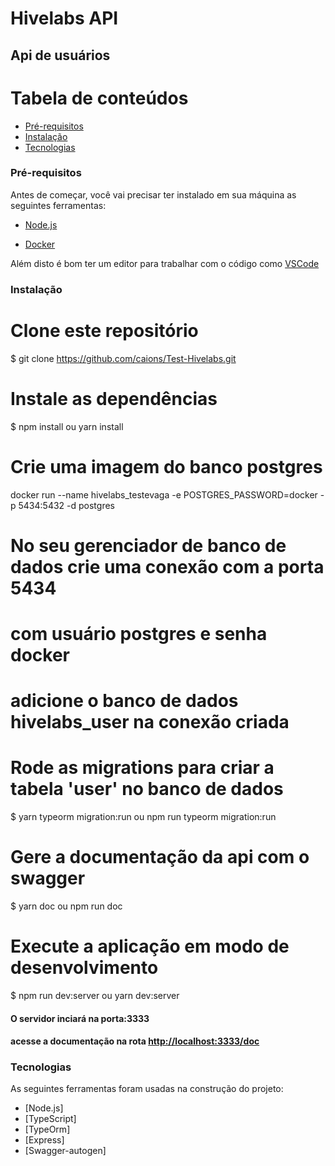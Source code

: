 # Hivelabs API
## Api de usuários

Tabela de conteúdos
=================
<!--ts-->
   * [Pré-requisitos](#Pré-requisitos)
   * [Instalação](#Instalação)
   * [Tecnologias](#Tecnologias)
<!--te-->

### Pré-requisitos

Antes de começar, você vai precisar ter instalado em sua máquina as seguintes ferramentas:

* [Node.js](https://nodejs.org/en/)

* [Docker](https://www.docker.com/)

Além disto é bom ter um editor para trabalhar com o código como [VSCode](https://code.visualstudio.com/)

### Instalação

# Clone este repositório
$ git clone <https://github.com/caions/Test-Hivelabs.git>

# Instale as dependências
$ npm install ou yarn install

# Crie uma imagem do banco postgres
docker run --name hivelabs_testevaga -e POSTGRES_PASSWORD=docker -p 5434:5432 -d postgres

# No seu gerenciador de banco de dados crie uma conexão com a porta 5434
# com usuário postgres e senha docker
# adicione o banco de dados hivelabs_user na conexão criada

# Rode as migrations para criar a tabela 'user' no banco de dados
$ yarn typeorm migration:run ou npm run typeorm migration:run

# Gere a documentação da api com o swagger
$ yarn doc ou npm run doc

# Execute a aplicação em modo de desenvolvimento
$ npm run dev:server ou yarn dev:server

#### O servidor inciará na porta:3333
#### acesse a documentação na rota <http://localhost:3333/doc>


### Tecnologias

As seguintes ferramentas foram usadas na construção do projeto:

- [Node.js]
- [TypeScript]
- [TypeOrm]
- [Express]
- [Swagger-autogen]
